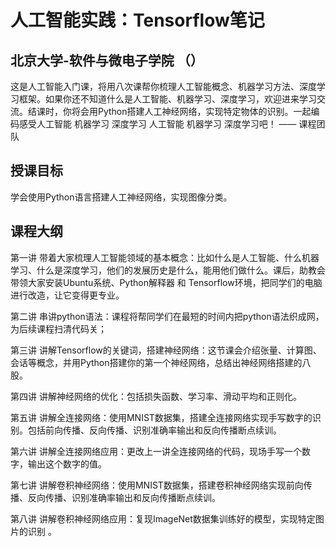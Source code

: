 # 人工智能实践：Tensorflow笔记
## 北京大学-软件与微电子学院 （）
​这是人工智能入门课，将用八次课帮你梳理人工智能概念、机器学习方法、深度学习框架。如果你还不知道什么是人工智能、机器学习、深度学习，欢迎进来学习交流。结课时，你将会用Python搭建人工神经网络，实现特定物体的识别。一起编码感受人工智能 机器学习 深度学习 人工智能 机器学习 深度学习吧！
—— 课程团队
## 授课目标
学会使用Python语言搭建人工神经网络，实现图像分类。
## 课程大纲
第一讲 带着大家梳理人工智能领域的基本概念：比如什么是人工智能、什么机器学习、什么是深度学习，他们的发展历史是什么，能用他们做什么。课后，助教会带领大家安装Ubuntu系统、Python解释器 和 Tensorflow环境，把同学们的电脑进行改造，让它变得更专业。

第二讲 串讲python语法：课程将帮同学们在最短的时间内把python语法织成网，为后续课程扫清代码关； 

第三讲 讲解Tensorflow的关键词，搭建神经网络：这节课会介绍张量、计算图、会话等概念，并用Python搭建你的第一个神经网络，总结出神经网络搭建的八股。

第四讲 讲解神经网络的优化：包括损失函数、学习率、滑动平均和正则化。

第五讲 讲解全连接网络：使用MNIST数据集，搭建全连接网络实现手写数字的识别。包括前向传播、反向传播、识别准确率输出和反向传播断点续训。

第六讲 讲解全连接网络应用：更改上一讲全连接网络的代码，现场手写一个数字，输出这个数字的值。

第七讲 讲解卷积神经网络：使用MNIST数据集，搭建卷积神经网络实现前向传播、反向传播、识别准确率输出和反向传播断点续训。

第八讲 讲解卷积神经网络应用：复现ImageNet数据集训练好的模型，实现特定图片的识别 。

